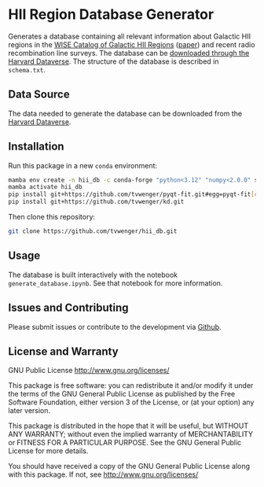 # HII Region Database Generator
Generates a database containing all relevant information about Galactic HII regions in the
[WISE Catalog of Galactic HII Regions](http://astro.phys.wvu.edu/wise/)
([paper](https://ui.adsabs.harvard.edu/abs/2014ApJS..212....1A/abstract)) and recent
radio recombination line surveys. The database can be [downloaded through the
Harvard Dataverse](https://doi.org/10.7910/DVN/NQVFLE). The structure of the database
is described in `schema.txt`.

## Data Source
The data needed to generate the database can be downloaded from the [Harvard Dataverse]().

## Installation
Run this package in a new `conda` environment:
```bash
mamba env create -n hii_db -c conda-forge "python<3.12" "numpy<2.0.0" scipy matplotlib pip pandas jupyter astropy
mamba activate hii_db
pip install git+https://github.com/tvwenger/pyqt-fit.git#egg=pyqt-fit[cython]
pip install git+https://github.com/tvwenger/kd.git
```

Then clone this repository:
```bash
git clone https://github.com/tvwenger/hii_db.git
```

## Usage
The database is built interactively with the notebook `generate_database.ipynb`. See that notebook for more information.

## Issues and Contributing

Please submit issues or contribute to the development via [Github](https://github.com/tvwenger/hii_db).

## License and Warranty

GNU Public License
http://www.gnu.org/licenses/

This package is free software: you can redistribute it and/or modify
it under the terms of the GNU General Public License as published by
the Free Software Foundation, either version 3 of the License, or
(at your option) any later version.

This package is distributed in the hope that it will be useful,
but WITHOUT ANY WARRANTY; without even the implied warranty of
MERCHANTABILITY or FITNESS FOR A PARTICULAR PURPOSE. See the
GNU General Public License for more details.

You should have received a copy of the GNU General Public License
along with this package. If not, see http://www.gnu.org/licenses/
